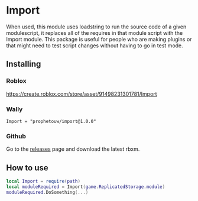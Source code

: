 # Import
When used, this module uses loadstring to run the source code of a given modulescript, it replaces all of the requires in that module script with the Import module. This package is useful for people who are making plugins or that might need to test script changes without having to go in test mode.
## Installing
### Roblox
https://create.roblox.com/store/asset/91498231301781/Import
### Wally
```
Import = "prophetouw/import@1.0.0"
```
### Github
Go to the [releases](https://github.com/ProphetOuw/Import/releases/tag/v1) page and download the latest rbxm.
## How to use
```lua
local Import = require(path)
local moduleRequired = Import(game.ReplicatedStorage.module)
moduleRequired.DoSomething(...)
```